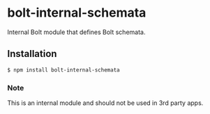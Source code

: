 # bolt-internal-schemata

Internal Bolt module that defines Bolt schemata.

## Installation

```sh
$ npm install bolt-internal-schemata
```

### Note

This is an internal module and should not be used in 3rd party apps.